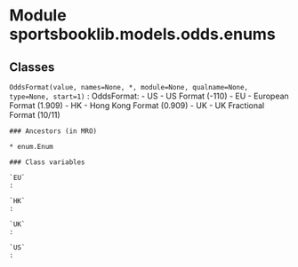 Module sportsbooklib.models.odds.enums
======================================

Classes
-------

`OddsFormat(value, names=None, *, module=None, qualname=None, type=None, start=1)`
:   OddsFormat:
        - US - US Format (-110)
        - EU - European Format (1.909)
        - HK - Hong Kong Format (0.909)
        - UK - UK Fractional Format (10/11)

    ### Ancestors (in MRO)

    * enum.Enum

    ### Class variables

    `EU`
    :

    `HK`
    :

    `UK`
    :

    `US`
    :